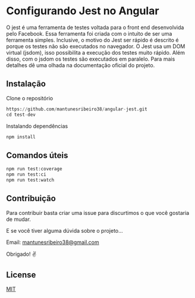 # Configurando Jest no Angular

O jest é uma ferramenta de testes voltada para o front end desenvolvida pelo Facebook. Essa ferramenta foi criada com o intuito de ser uma ferramenta simples. Inclusive, o motivo do Jest ser rápido é descrito é porque os testes não são executados no navegador.  O Jest usa um DOM virtual (jsdom), isso possibilita a execução dos testes muito rápido. Além disso, com o jsdom os testes são executados em paralelo. Para mais detalhes dê uma olhada na documentação oficial do projeto.

## Instalação

Clone o repositório

```python
https://github.com/mantunesribeiro38/angular-jest.git
cd test-dev
```

Instalando dependências

```python
npm install
```

## Comandos úteis

```python
npm run test:coverage
npm run test:ci 
npm run test:watch
```

## Contribuição
Para contribuir basta criar uma issue para discurtimos o que você gostaria de mudar.

E se você tiver alguma dúvida sobre o projeto...

Email: mantunesribeiro38@gmail.com

Obrigado! ✌️

## License
[MIT](https://choosealicense.com/licenses/mit/)
